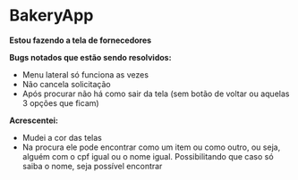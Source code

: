 # BakeryApp

**Estou fazendo a tela de fornecedores**

**Bugs notados que estão sendo resolvidos:**
  - Menu lateral só funciona as vezes 
  - Não cancela solicitação
  - Após procurar não há como sair da tela (sem botão de voltar ou aquelas 3 opções que ficam)
  
**Acrescentei:**
  - Mudei a cor das telas
  - Na procura ele pode encontrar como um item ou como outro, ou seja, alguém com o cpf igual ou o nome igual. Possibilitando que caso só saiba o nome, seja possível encontrar
  
